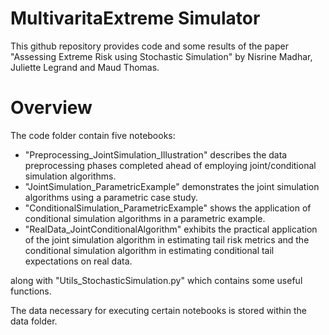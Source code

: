 # MultivaritaExtreme Simulator
This github repository provides code and some results of the paper "Assessing Extreme Risk using Stochastic Simulation" by Nisrine Madhar, Juliette Legrand and Maud Thomas.

# Overview

The code folder contain five notebooks:
- "Preprocessing_JointSimulation_Illustration" describes the data preprocessing phases completed ahead of employing joint/conditional simulation algorithms.
- "JointSimulation_ParametricExample" demonstrates the joint simulation algorithms using a parametric case study.
- "ConditionalSimulation_ParametricExample" shows the application of conditional simulation algorithms in a parametric example.
- "RealData_JointConditionalAlgorithm" exhibits the practical application of the joint simulation algorithm in estimating tail risk metrics and the conditional simulation algorithm in estimating conditional tail expectations on real data.

along with "Utils_StochasticSimulation.py" which contains some useful functions.

The data necessary for executing certain notebooks is stored within the data folder.
